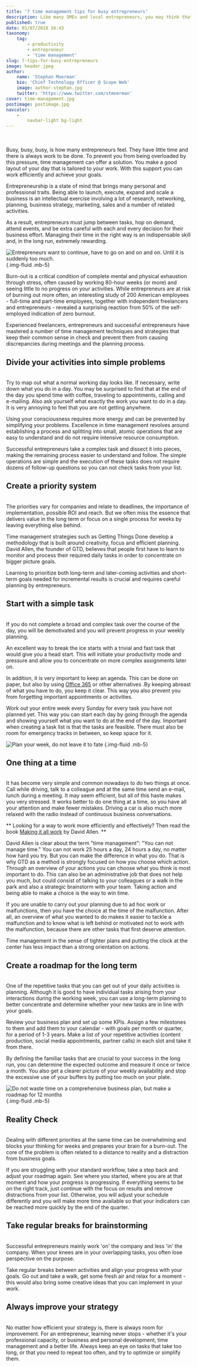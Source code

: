 ```yaml
---
title: '7 time management tips for busy entrepreneurs'
description: Like many SMEs and local entrepreneurs, you may think that a professional website does not add value to your company or that it does not fit your budget. Or do you think that because you don’t use your computer or laptop as much, your potential customers do not do that either? Typical misconcepti...
published: true
date: 01/07/2018 16:43
taxonomy:
    tag:
        - productivity
        - entrepreneur
        - 'time management'
slug: 7-tips-for-busy-entrepreneurs
image: header.jpeg
author:
    name: 'Stephan Moerman'
    bio: 'Chief Technology Officer @ Scope Web'
    image: author-stephan.jpg
    twitter: 'https://www.twitter.com/stmoerman'
cover: time-management.jpg
postimage: postimage.jpg
navcolor:
    -
        navbar-light bg-light
---
```


<br>
<br>
Busy, busy, busy, is how many entrepreneurs feel. They have little time and there is always work to be done. To prevent you from being overloaded by this pressure, time management can offer a solution. You make a good layout of your day that is tailored to your work. With this support you can work efficiently and achieve your goals.

Entrepreneurship is a state of mind that brings many personal and professional traits. Being able to launch, execute, expand and scale a business is an intellectual exercise involving a lot of research, networking, planning, business strategy, marketing, sales and a number of related activities.

As a result, entrepreneurs must jump between tasks, hop on demand, attend events, and be extra careful with each and every decision for their business effort. Managing their time in the right way is an indispensable skill and, in the long run, extremely rewarding.

![Entrepreneurs want to continue, have to go on and on and on. Until it is suddenly too much.](burnout.png) {.img-fluid .mb-5}

Burn-out is a critical condition of complete mental and physical exhaustion through stress, often caused by working 80-hour weeks (or more) and seeing little to no progress on your activities. While entrepreneurs are at risk of burning out more often, an interesting study of 200 American employees - full-time and part-time employees, together with independent freelancers and entrepreneurs - revealed a surprising reaction from 50% of the self-employed indication of zero burnout.

Experienced freelancers, entrepreneurs and successful entrepreneurs have mastered a number of time management techniques and strategies that keep their common sense in check and prevent them from causing discrepancies during meetings and the planning process.

## Divide your activities into simple problems
<br>
Try to map out what a normal working day looks like. If necessary, write down what you do in a day. You may be surprised to find that at the end of the day you spend time with coffee, traveling to appointments, calling and e-mailing. Also ask yourself what exactly the work you want to do in a day. It is very annoying to feel that you are not getting anywhere.

Using your consciousness requires more energy and can be prevented by simplifying your problems. Excellence in time management revolves around establishing a process and splitting into small, atomic operations that are easy to understand and do not require intensive resource consumption.

Successful entrepreneurs take a complex task and dissect it into pieces, making the remaining process easier to understand and follow. The simple operations are simple and the execution of these tasks does not require dozens of follow-up questions so you can not check tasks from your list.

## Create a priority system
<br>
The priorities vary for companies and relate to deadlines, the importance of implementation, possible ROI and reach. But we often miss the essence that delivers value in the long term or focus on a single process for weeks by leaving everything else behind.

Time management strategies such as Getting Things Done develop a methodology that is built around creativity, focus and efficient planning. David Allen, the founder of GTD, believes that people first have to learn to monitor and process their required daily tasks in order to concentrate on bigger picture goals.

Learning to prioritize both long-term and later-coming activities and short-term goals needed for incremental results is crucial and requires careful planning by entrepreneurs.

## Start with a simple task
<br>
If you do not complete a broad and complex task over the course of the day, you will be demotivated and you will prevent progress in your weekly planning.

An excellent way to break the ice starts with a trivial and fast task that would give you a head start. This will initiate your productivity mode and pressure and allow you to concentrate on more complex assignments later on.

In addition, it is very important to keep an agenda. This can be done on paper, but also by using [Office 365](https://products.office.com/en-us/compare-all-microsoft-office-products?tab=1) or other alternatives .By keeping abreast of what you have to do, you keep it clear. This way you also prevent you from forgetting important appointments or activities.

Work out your entire week every Sunday for every task you have not planned yet. This way you can start each day by going through the agenda and showing yourself what you want to do at the end of the day. Important when creating a task list is that the tasks are feasible. There must also be room for emergency tracks in between, so keep space for it.

![Plan your week, do not leave it to fate](agenda.png) {.img-fluid .mb-5}

## One thing at a time
<br>
It has become very simple and common nowadays to do two things at once. Call while driving, talk to a colleague and at the same time send an e-mail, lunch during a meeting. It may seem efficient, but all of this haste makes you very stressed. It works better to do one thing at a time, so you have all your attention and make fewer mistakes. Driving a car is also much more relaxed with the radio instead of continuous business conversations.

** Looking for a way to work more efficiently and effectively? Then read the book [Making it all work](https://www.amazon.com/Making-All-Work-Winning-Business/dp/0143116622) by David Allen. **

David Allen is clear about the term "time management": "You can not manage time." You can not work 25 hours a day, 24 hours a day, no matter how hard you try. But you can make the difference in what you do. That is why GTD as a method is strongly focused on how you choose which action. Through an overview of your actions you can choose what you think is most important to do. This can also be an administrative job that does not help you much, but could consist of talking to your colleagues or a walk in the park and also a strategic brainstorm with your team. Taking action and being able to make a choice is the way to win time.

If you are unable to carry out your planning due to ad hoc work or malfunctions, then you have the choice at the time of the malfunction. After all, an overview of what you wanted to do makes it easier to tackle a malfunction and to know what is left behind or motivated not to work with the malfunction, because there are other tasks that first deserve attention.

Time management in the sense of tighter plans and putting the clock at the center has less impact than a strong orientation on actions.

## Create a roadmap for the long term
<br>
One of the repetitive tasks that you can get out of your daily activities is planning. Although it is good to have individual tasks arising from your interactions during the working week, you can use a long-term planning to better concentrate and determine whether your new tasks are in line with your goals.

Review your business plan and set up some KPIs. Assign a few milestones to them and add them to your calendar - with goals per month or quarter, for a period of 1-3 years. Make a list of your repetitive activities (content production, social media appointments, partner calls) in each slot and take it from there.

By defining the familiar tasks that are crucial to your success in the long run, you can determine the expected outcome and measure it once or twice a month. You also get a clearer picture of your weekly availability and stop the excessive use of your buffers by putting too much on your plate.

![Do not waste time on a comprehensive business plan, but make a roadmap for 12 months](roadmap.png) {.img-fluid .mb-5}

## Reality Check
<br>
Dealing with different priorities at the same time can be overwhelming and blocks your thinking for weeks and prepares your brain for a burn-out. The core of the problem is often related to a distance to reality and a distraction from business goals.

If you are struggling with your standard workflow, take a step back and adjust your roadmap again. See where you started, where you are at that moment and how your progress is progressing. If everything seems to be on the right track, just continue with the focus on results and remove distractions from your list. Otherwise, you will adjust your schedule differently and you will make more time available so that your indicators can be reached more quickly by the end of the quarter.

## Take regular breaks for brainstorming
<br>
Successful entrepreneurs mainly work 'on' the company and less 'in' the company. When your knees are in your overlapping tasks, you often lose perspective on the purpose.

Take regular breaks between activities and align your progress with your goals. Go out and take a walk, get some fresh air and relax for a moment - this would also bring some creative ideas that you can implement in your work.

## Always improve your strategy
<br>
No matter how efficient your strategy is, there is always room for improvement. For an entrepreneur, learning never stops - whether it's your professional capacity, or business and personal development, time management and a better life. Always keep an eye on tasks that take too long, or that you need to repeat too often, and try to optimize or simplify them.